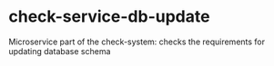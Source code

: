 # check-service-db-update
Microservice part of the check-system: checks the requirements for updating database schema
